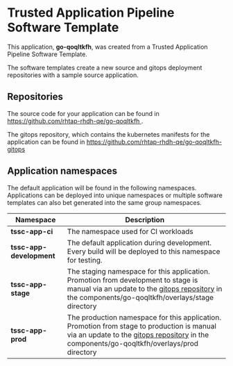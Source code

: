 # Trusted Application Pipeline Software Template

This application, **go-qoqltkfh**, was created from a Trusted Application Pipeline Software Template.

The software templates create a new source and gitops deployment repositories with a sample source application. 

## Repositories

The source code for your application can be found in [https://github.com/rhtap-rhdh-qe/go-qoqltkfh ](https://github.com/rhtap-rhdh-qe/go-qoqltkfh ).
 
The gitops repository, which contains the kubernetes manifests for the application can be found in 
[https://github.com/rhtap-rhdh-qe/go-qoqltkfh-gitops ](https://github.com/rhtap-rhdh-qe/go-qoqltkfh-gitops ) 

## Application namespaces 

The default application will be found in the following namespaces. Applications can be deployed into unique namespaces or multiple software templates can also bet generated into the same group namespaces.  

|  Namespace   |  Description   |  
| -------- | -------- |
| **tssc-app-ci** | The namespace used for CI workloads |
| **tssc-app-development** | The default application during development. Every build will be deployed to this namespace for testing. |
| **tssc-app-stage** | The staging namespace for this application. Promotion from development to stage is manual via an update to the [gitops repository](https://github.com/rhtap-rhdh-qe/go-qoqltkfh-gitops ) in the components/go-qoqltkfh/overlays/stage directory |
| **tssc-app-prod** | The production namespace for this application. Promotion from stage to production is manual via an update to the [gitops repository](https://github.com/rhtap-rhdh-qe/go-qoqltkfh-gitops ) in the components/go-qoqltkfh/overlays/prod directory |